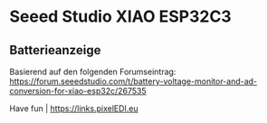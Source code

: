 # Seeed Studio XIAO ESP32C3
## Batterieanzeige

Basierend auf den folgenden Forumseintrag: 
https://forum.seeedstudio.com/t/battery-voltage-monitor-and-ad-conversion-for-xiao-esp32c/267535

Have fun | https://links.pixelEDI.eu

